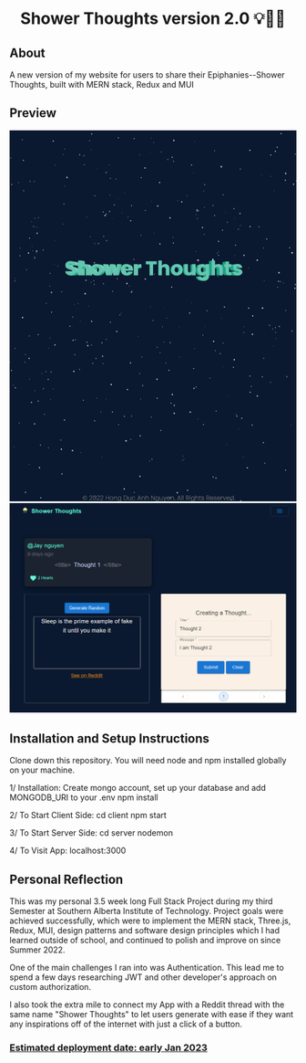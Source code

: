 <h1 align="center">Shower Thoughts version 2.0 💡👨‍💻</h1>
<h2>About</h2>
<p>A new version of my website for users to share their Epiphanies--Shower Thoughts, built with MERN stack, Redux and MUI</p>
<h2>Preview</h2>
<img src="./client/src/assets/projectss_1.png" alt="preview screenshot"></img>
<img src="./client/src/assets/projectss_2.png" alt="preview screenshot"></img>
<h2>Installation and Setup Instructions</h2>
<p>Clone down this repository. You will need node and npm installed globally on your machine.

1/ Installation:
Create mongo account, set up your database and add MONGODB_URI to your .env
npm install

2/ To Start Client Side:
cd client
npm start

3/ To Start Server Side:
cd server
nodemon

4/ To Visit App:
localhost:3000</p>

<h2>Personal Reflection</h2>
<p>This was my personal 3.5 week long Full Stack Project during my third Semester at Southern Alberta Institute of Technology. Project goals were achieved successfully, which were to implement the MERN stack, Three.js, Redux, MUI, design patterns and software design principles which I had learned outside of school, and continued to polish and improve on since Summer 2022.

One of the main challenges I ran into was Authentication. This lead me to spend a few days researching JWT and other developer's approach on custom authorization.

I also took the extra mile to connect my App with a Reddit thread with the same name "Shower Thoughts" to let users generate with ease if they want any inspirations off of the internet with just a click of a button.

</p>
<h3 style="text-decoration:underline;">Estimated deployment date: early Jan 2023</h3>
